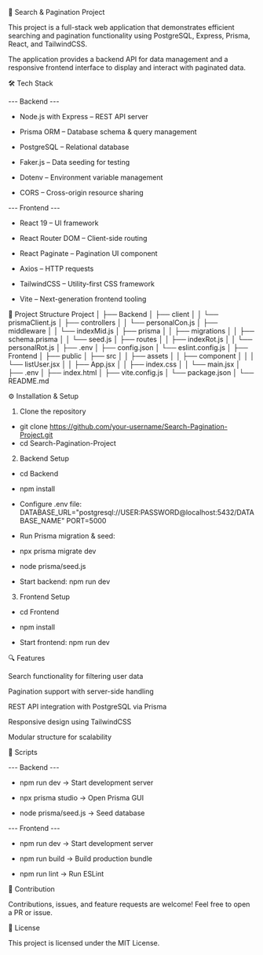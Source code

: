📌 Search & Pagination Project

This project is a full-stack web application that demonstrates efficient searching and pagination functionality using PostgreSQL, Express, Prisma, React, and TailwindCSS.

The application provides a backend API for data management and a responsive frontend interface to display and interact with paginated data.

🛠️ Tech Stack

--- Backend ---

- Node.js with Express – REST API server

- Prisma ORM – Database schema & query management

- PostgreSQL – Relational database

- Faker.js – Data seeding for testing

- Dotenv – Environment variable management

- CORS – Cross-origin resource sharing

--- Frontend ---

- React 19 – UI framework

- React Router DOM – Client-side routing

- React Paginate – Pagination UI component

- Axios – HTTP requests

- TailwindCSS – Utility-first CSS framework

- Vite – Next-generation frontend tooling

📂 Project Structure
Project
│
├── Backend
│   ├── client
│   │   └── prismaClient.js
│   ├── controllers
│   │   └── personalCon.js
│   ├── middleware
│   │   └── indexMid.js
│   ├── prisma
│   │   ├── migrations
│   │   ├── schema.prisma
│   │   └── seed.js
│   ├── routes
│   │   ├── indexRot.js
│   │   └── personalRot.js
│   ├── .env
│   ├── config.json
│   └── eslint.config.js
│
├── Frontend
│   ├── public
│   ├── src
│   │   ├── assets
│   │   ├── component
│   │   │   └── listUser.jsx
│   │   ├── App.jsx
│   │   ├── index.css
│   │   └── main.jsx
│   ├── .env
│   ├── index.html
│   ├── vite.config.js
│   └── package.json
│
└── README.md

⚙️ Installation & Setup
1. Clone the repository
- git clone https://github.com/your-username/Search-Pagination-Project.git
- cd Search-Pagination-Project

2. Backend Setup
- cd Backend
- npm install


- Configure .env file:
DATABASE_URL="postgresql://USER:PASSWORD@localhost:5432/DATABASE_NAME"
PORT=5000


- Run Prisma migration & seed:

- npx prisma migrate dev
- node prisma/seed.js


- Start backend:
npm run dev

3. Frontend Setup
- cd Frontend
- npm install


- Start frontend:
npm run dev

🔍 Features

Search functionality for filtering user data

Pagination support with server-side handling

REST API integration with PostgreSQL via Prisma

Responsive design using TailwindCSS

Modular structure for scalability

📌 Scripts

--- Backend ---

- npm run dev → Start development server

- npx prisma studio → Open Prisma GUI

- node prisma/seed.js → Seed database

--- Frontend ---

- npm run dev → Start development server

- npm run build → Build production bundle

- npm run lint → Run ESLint

🤝 Contribution

Contributions, issues, and feature requests are welcome!
Feel free to open a PR or issue.

📜 License

This project is licensed under the MIT License.
